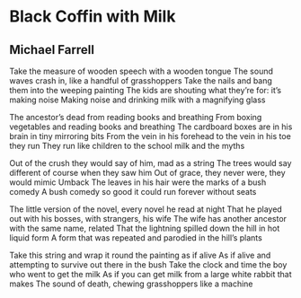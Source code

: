 # Black Coffin with Milk
## Michael Farrell
Take the measure of wooden speech with a wooden tongue
The sound waves crash in, like a handful of grasshoppers
Take the nails and bang them into the weeping painting
The kids are shouting what they’re for: it’s making noise
Making noise and drinking milk with a magnifying glass

The ancestor’s dead from reading books and breathing
From boxing vegetables and reading books and breathing
The cardboard boxes are in his brain in tiny mirroring bits
From the vein in his forehead to the vein in his toe they run
They run like children to the school milk and the myths

Out of the crush they would say of him, mad as a string
The trees would say different of course when they saw him
Out of grace, they never were, they would mimic Umback
The leaves in his hair were the marks of a bush comedy
A bush comedy so good it could run forever without seats

The little version of the novel, every novel he read at night
That he played out with his bosses, with strangers, his wife
The wife has another ancestor with the same name, related
That the lightning spilled down the hill in hot liquid form
A form that was repeated and parodied in the hill’s plants

Take this string and wrap it round the painting as if alive
As if alive and attempting to survive out there in the bush
Take the clock and time the boy who went to get the milk
As if you can get milk from a large white rabbit that makes
The sound of death, chewing grasshoppers like a machine